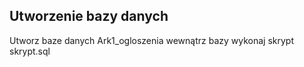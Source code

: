 ## Utworzenie bazy danych
Utworz baze danych Ark1_ogloszenia
wewnątrz bazy wykonaj skrypt skrypt.sql
